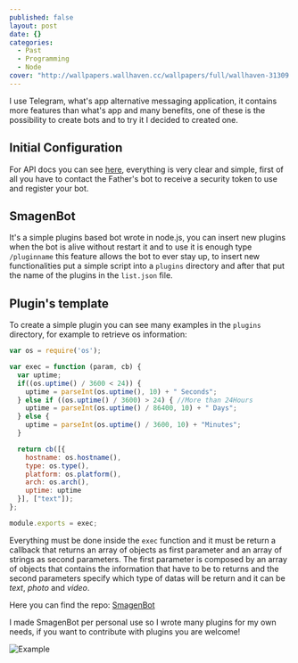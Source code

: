 ```yaml
---
published: false
layout: post
date: {}
categories: 
  - Past
  - Programming
  - Node
cover: "http://wallpapers.wallhaven.cc/wallpapers/full/wallhaven-31309.jpg"
---
```


I use Telegram, what's app alternative messaging application, it contains more features than what's app and many benefits, one of these is the possibility to create bots and to try it I decided to created one.

## Initial Configuration
For API docs you can see [here](https://core.telegram.org/bots/api), everything is very clear and simple, first of all you have to contact the Father's bot to receive a security token to use and register your bot.

## SmagenBot
It's a simple plugins based bot wrote in node.js, you can insert new plugins when the bot is alive without restart it and to use it is enough type `/pluginname` this feature allows the bot to ever stay up, to insert new functionalities put a simple script into a `plugins` directory and after that put the name of the plugins in the `list.json` file.

## Plugin's template
To create a simple plugin you can see many examples in the `plugins` directory, for example to retrieve os information:

```js
var os = require('os');

var exec = function (param, cb) {
  var uptime;
  if((os.uptime() / 3600 < 24)) {
    uptime = parseInt(os.uptime(), 10) + " Seconds";
  } else if ((os.uptime() / 3600) > 24) { //More than 24Hours
    uptime = parseInt(os.uptime() / 86400, 10) + " Days";
  } else {
    uptime = parseInt(os.uptime() / 3600, 10) + "Minutes";
  }

  return cb([{
    hostname: os.hostname(),
    type: os.type(),
    platform: os.platform(),
    arch: os.arch(),
    uptime: uptime
  }], ["text"]);
};

module.exports = exec;
```

Everything must be done inside the `exec` function and it must be return a callback that returns an array of objects as first parameter and an array of strings as second parameters. The first parameter is composed by an array of objects that contains the information that have to be to returns and the second parameters specify which type of datas will be return and it can be *text*, *photo* and *video*.

Here you can find the repo: [SmagenBot](https://github.com/dlion/smagenBot) 

I made SmagenBot per personal use so I wrote many plugins for my own needs, if you want to contribute with plugins you are welcome!

![Example](https://camo.githubusercontent.com/9a41999bf648a82ef806b235fa1ed5a8a2ede779/687474703a2f2f692e696d6775722e636f6d2f5a4d324d7a4b612e706e67)
